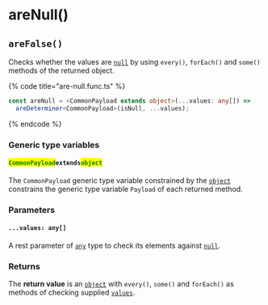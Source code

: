 # areNull()

## `areFalse()`

Checks whether the values are [`null`](https://developer.mozilla.org/en-US/docs/Web/JavaScript/Reference/Global\_Objects/null) by using `every()`, `forEach()` and `some()` methods of the returned object.

{% code title="are-null.func.ts" %}
```typescript
const areNull = <CommonPayload extends object>(...values: any[]) =>
  areDeterminer<CommonPayload>(isNull, ...values);
```
{% endcode %}

### Generic type variables

#### <mark style="color:green;">**`CommonPayload`**</mark>**`extends`**<mark style="color:green;">**`object`**</mark>

The `CommonPayload` generic type variable constrained by the [`object`](https://www.typescriptlang.org/docs/handbook/basic-types.html#object) constrains the generic type variable `Payload` of each returned method.

### Parameters

#### `...values: any[]`

A rest parameter of [`any`](https://www.typescriptlang.org/docs/handbook/basic-types.html#any) type to check its elements against [`null`](https://developer.mozilla.org/en-US/docs/Web/JavaScript/Reference/Global\_Objects/null).

### Returns

The **return value** is an [`object`](https://developer.mozilla.org/en-US/docs/Web/JavaScript/Reference/Global\_Objects/Object) with `every()`, `some()` and `forEach()` as methods of checking supplied [`values`](./#...values-any).
